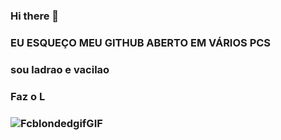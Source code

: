### Hi there 👋
### EU ESQUEÇO MEU GITHUB ABERTO EM VÁRIOS PCS
### sou ladrao e vacilao
### Faz o L 
### ![FcblondedgifGIF](https://github.com/user-attachments/assets/f9cc76ff-5f23-46e0-8b44-9ffa26203e91)

<!--
**PabloBF/PabloBF** is a ✨ _special_ ✨ repository because its `README.md` (this file) appears on your GitHub profile.

Here are some ideas to get you started:

- 🔭 I’m currently working on ...
- 🌱 I’m currently learning ...
- 👯 I’m looking to collaborate on ...
- 🤔 I’m looking for help with ...
- 💬 Ask me about ...
- 📫 How to reach me: ...
- 😄 Pronouns: ...
- ⚡ Fun fact: ...
-->
